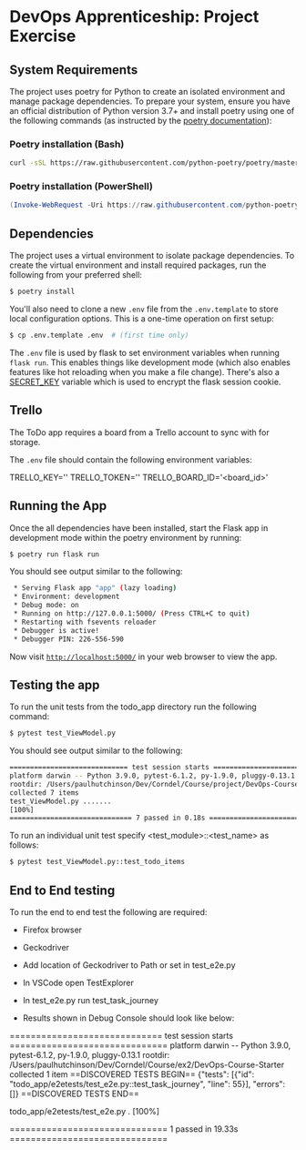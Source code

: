 # DevOps Apprenticeship: Project Exercise

## System Requirements

The project uses poetry for Python to create an isolated environment and manage package dependencies. To prepare your system, ensure you have an official distribution of Python version 3.7+ and install poetry using one of the following commands (as instructed by the [poetry documentation](https://python-poetry.org/docs/#system-requirements)):

### Poetry installation (Bash)

```bash
curl -sSL https://raw.githubusercontent.com/python-poetry/poetry/master/get-poetry.py | python
```

### Poetry installation (PowerShell)

```powershell
(Invoke-WebRequest -Uri https://raw.githubusercontent.com/python-poetry/poetry/master/get-poetry.py -UseBasicParsing).Content | python
```

## Dependencies

The project uses a virtual environment to isolate package dependencies. To create the virtual environment and install required packages, run the following from your preferred shell:

```bash
$ poetry install
```

You'll also need to clone a new `.env` file from the `.env.template` to store local configuration options. This is a one-time operation on first setup:

```bash
$ cp .env.template .env  # (first time only)
```

The `.env` file is used by flask to set environment variables when running `flask run`. This enables things like development mode (which also enables features like hot reloading when you make a file change). There's also a [SECRET_KEY](https://flask.palletsprojects.com/en/1.1.x/config/#SECRET_KEY) variable which is used to encrypt the flask session cookie.

## Trello

The ToDo app requires a board from a Trello account to sync with for storage.

The `.env` file should contain the following environment variables:

TRELLO_KEY='<key>'
TRELLO_TOKEN='<token>'
TRELLO_BOARD_ID='<board_id>'

## Running the App

Once the all dependencies have been installed, start the Flask app in development mode within the poetry environment by running:
```bash
$ poetry run flask run
```

You should see output similar to the following:
```bash
 * Serving Flask app "app" (lazy loading)
 * Environment: development
 * Debug mode: on
 * Running on http://127.0.0.1:5000/ (Press CTRL+C to quit)
 * Restarting with fsevents reloader
 * Debugger is active!
 * Debugger PIN: 226-556-590
```
Now visit [`http://localhost:5000/`](http://localhost:5000/) in your web browser to view the app.

## Testing the app

To run the unit tests from the todo_app directory run the following command:
```bash
$ pytest test_ViewModel.py
```

You should see output similar to the following:
```bash
============================= test session starts =================================================================
platform darwin -- Python 3.9.0, pytest-6.1.2, py-1.9.0, pluggy-0.13.1
rootdir: /Users/paulhutchinson/Dev/Corndel/Course/project/DevOps-Course-Starter/todo_app
collected 7 items               
test_ViewModel.py .......       
[100%]
============================== 7 passed in 0.18s ==================================================================
```

To run an individual unit test specify <test_module>::<test_name> as follows:
```bash
$ pytest test_ViewModel.py::test_todo_items
```

## End to End testing

To run the end to end test the following are required:
- Firefox browser
- Geckodriver
- Add location of Geckodriver to Path or set in test_e2e.py

- In VSCode open TestExplorer
- In test_e2e.py run test_task_journey
- Results shown in Debug Console should look like below:

============================= test session starts ==============================
platform darwin -- Python 3.9.0, pytest-6.1.2, py-1.9.0, pluggy-0.13.1
rootdir: /Users/paulhutchinson/Dev/Corndel/Course/ex2/DevOps-Course-Starter
collected 1 item
==DISCOVERED TESTS BEGIN==
{"tests": [{"id": "todo_app/e2etests/test_e2e.py::test_task_journey", "line": 55}], "errors": []}
==DISCOVERED TESTS END==

todo_app/e2etests/test_e2e.py .                                          [100%]

============================== 1 passed in 19.33s ==============================
